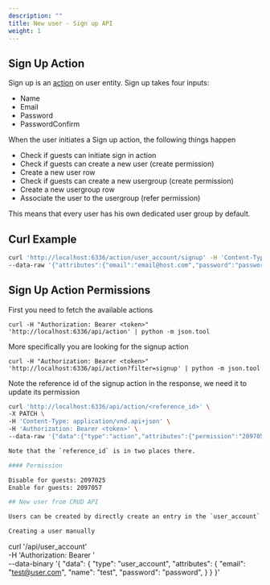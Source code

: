 ```yaml
---
description: ""
title: New user - Sign up API
weight: 1
---
```


## Sign Up Action

Sign up is an [action](/actions/actions) on user entity. Sign up takes four inputs:

- Name
- Email
- Password
- PasswordConfirm

When the user initiates a Sign up action, the following things happen

- Check if guests can initiate sign in action
- Check if guests can create a new user (create permission)
- Create a new user row
- Check if guests can create a new usergroup (create permission)
- Create a new usergroup row
- Associate the user to the usergroup (refer permission)

This means that every user has his own dedicated user group by default.

## Curl Example


```bash
curl 'http://localhost:6336/action/user_account/signup' -H 'Content-Type: application/json;charset=utf-8'
--data-raw '{"attributes":{"email":"email@host.com","password":"password","name":"name","passwordConfirm":"password"}}'
```


## Sign Up Action Permissions

First you need to fetch the available actions

```curl -H "Authorization: Bearer <token>" 'http://localhost:6336/api/action' | python -m json.tool```

More specifically you are looking for the signup action

```curl -H "Authorization: Bearer <token>" 'http://localhost:6336/api/action?filter=signup' | python -m json.tool```

Note the reference id of the signup action in the response, we need it to update its permission

```bash
curl 'http://localhost:6336/api/action/<reference_id>' \
-X PATCH \
-H 'Content-Type: application/vnd.api+json' \
-H 'Authorization: Bearer <token>' \
--data-raw '{"data":{"type":"action","attributes":{"permission":"2097057"},"id":"<reference_id>"},"meta":{}}'

Note that the `reference_id` is in two places there.

#### Permission

Disable for guests: 2097025
Enable for guests: 2097057

## New user from CRUD API

Users can be created by directly create an entry in the `user_account` table.

Creating a user manually

```
curl '/api/user_account' \
  -H 'Authorization: Bearer <Auth Token>' \
  --data-binary '{
                    "data": {
                        "type": "user_account",
                        "attributes": {
                            "email": "test@user.com",
                            "name": "test",
                            "password": "password",
                        }
                    }
                 }'
```
